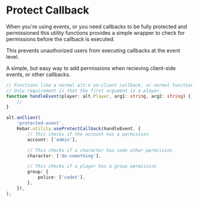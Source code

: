 # Protect Callback

When you're using events, or you need callbacks to be fully protected and permissioned this utility functions provides a simple wrapper to check for permissions before the callback is executed.

This prevents unauthorized users from executing callbacks at the event level.

A simple, but easy way to add permissions when recieving client-side events, or other callbacks.

```ts
// Functions like a normal alt:V on-client callback, or normal function.
// Only requirement is that the first argument is a player.
function handleEvent(player: alt.Player, arg1: string, arg2: string) {
    //
}

alt.onClient(
    'protected-event',
    Rebar.utility.useProtectCallback(handleEvent, {
        // This checks if the account has a permission
        account: ['admin'],

        // This checks if a character has some other permission
        character: ['do-something'],

        // This checks if a player has a group permission
        group: {
            police: ['cadet'],
        },
    }),
);
```
